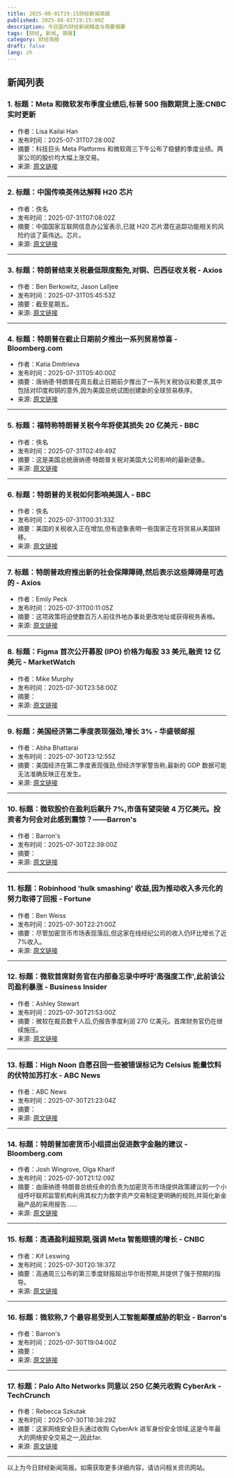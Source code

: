 ```yaml
---
title: 2025-08-01T19:15财经新闻简报
published: 2025-08-01T19:15:00Z
description: 今日国内财经新闻精选与简要摘要
tags: [财经, 新闻, 简报]
category: 财经简报
draft: false
lang: zh
---
```


## 新闻列表

### 1. 标题：Meta 和微软发布季度业绩后,标普 500 指数期货上涨:CNBC 实时更新
- 作者：Lisa Kailai Han
- 发布时间：2025-07-31T07:28:00Z
- 摘要：科技巨头 Meta Platforms 和微软周三下午公布了稳健的季度业绩。两家公司的股价均大幅上涨交易。
- 来源: [原文链接](https://www.cnbc.com/2025/07/30/stock-market-today-live-updates.html)

---

### 2. 标题：中国传唤英伟达解释 H20 芯片
- 作者：佚名
- 发布时间：2025-07-31T07:08:02Z
- 摘要：中国国家互联网信息办公室表示,已就 H20 芯片潜在追踪功能相关的风险约谈了英伟达。芯片。
- 来源: [原文链接](https://www.scmp.com/tech/tech-war/article/3320240/chinas-cyberspace-regulator-summons-nvidia-explain-h20-chips-alleged-back-door-risks)

---

### 3. 标题：特朗普结束关税最低限度豁免,对铜、巴西征收关税 - Axios
- 作者：Ben Berkowitz, Jason Lalljee
- 发布时间：2025-07-31T05:45:53Z
- 摘要：截至星期五。
- 来源: [原文链接](https://www.axios.com/2025/07/30/trump-tariffs-de-minimis-copper-brazil)

---

### 4. 标题：特朗普在截止日期前夕推出一系列贸易惊喜 - Bloomberg.com
- 作者：Katia Dmitrieva
- 发布时间：2025-07-31T05:40:00Z
- 摘要：唐纳德·特朗普在周五截止日期前夕推出了一系列关税协议和要求,其中包括对印度和铜的意外,因为美国总统试图创建新的全球贸易秩序。
- 来源: [原文链接](https://www.bloomberg.com/news/articles/2025-07-31/trump-unleashes-flurry-of-tariff-deal-surprises-on-eve-of-trade-deadline)

---

### 5. 标题：福特称特朗普关税今年将使其损失 20 亿美元 - BBC
- 作者：佚名
- 发布时间：2025-07-31T02:49:49Z
- 摘要：这是美国总统唐纳德·特朗普关税对美国大公司影响的最新迹象。
- 来源: [原文链接](https://www.bbc.com/news/articles/cn47v5gj1nvo)

---

### 6. 标题：特朗普的关税如何影响美国人 - BBC
- 作者：佚名
- 发布时间：2025-07-31T00:31:33Z
- 摘要：美国的关税收入正在增加,但有迹象表明一些国家正在将贸易从美国转移。
- 来源: [原文链接](https://www.bbc.com/news/articles/cr5rm7v5166o)

---

### 7. 标题：特朗普政府推出新的社会保障障碍,然后表示这些障碍是可选的 - Axios
- 作者：Emily Peck
- 发布时间：2025-07-31T00:11:05Z
- 摘要：这项政策将迫使数百万人前往外地办事处更改地址或获得税务表格。
- 来源: [原文链接](https://www.axios.com/2025/07/30/social-security-trump-phone-service)

---

### 8. 标题：Figma 首次公开募股 (IPO) 价格为每股 33 美元,融资 12 亿美元 - MarketWatch
- 作者：Mike Murphy
- 发布时间：2025-07-30T23:58:00Z
- 摘要：
- 来源: [原文链接](https://www.marketwatch.com/story/figma-prices-ipo-at-33-a-share-raising-1-2-billion-b8df6eca)

---

### 9. 标题：美国经济第二季度表现强劲,增长 3% - 华盛顿邮报
- 作者：Abha Bhattarai
- 发布时间：2025-07-30T23:12:55Z
- 摘要：美国经济在第二季度表现强劲,但经济学家警告称,最新的 GDP 数据可能无法准确反映正在发生。
- 来源: [原文链接](https://www.washingtonpost.com/business/2025/07/30/gdp-q2-economy-tariffs/)

---

### 10. 标题：微软股价在盈利后飙升 7%,市值有望突破 4 万亿美元。投资者为何会对此感到震惊？——Barron&#39;s
- 作者：Barron&#39;s
- 发布时间：2025-07-30T22:39:00Z
- 摘要：
- 来源: [原文链接](https://www.barrons.com/articles/microsoft-earnings-stock-price-8b30c578)

---

### 11. 标题：Robinhood &#39;hulk smashing&#39; 收益,因为推动收入多元化的努力取得了回报 - Fortune
- 作者：Ben Weiss
- 发布时间：2025-07-30T22:21:00Z
- 摘要：尽管加密货币市场表现落后,但这家在线经纪公司的收入仍环比增长了近 7%收入。
- 来源: [原文链接](https://fortune.com/crypto/2025/07/30/robinhood-second-quarter-earnings-hulk-smash-diversification/)

---

### 12. 标题：微软首席财务官在内部备忘录中呼吁'高强度工作',此前该公司盈利暴涨 - Business Insider
- 作者：Ashley Stewart
- 发布时间：2025-07-30T21:53:00Z
- 摘要：微软在裁员数千人后,仍报告季度利润 270 亿美元。首席财务官仍在继续施压。
- 来源: [原文链接](https://www.businessinsider.com/microsofts-cfo-intensity-internal-earnings-memo)

---

### 13. 标题：High Noon 自愿召回一些被错误标记为 Celsius 能量饮料的伏特加苏打水 - ABC News
- 作者：ABC News
- 发布时间：2025-07-30T21:23:04Z
- 摘要：
- 来源: [原文链接](https://abcnews.go.com/GMA/Food/high-noon-voluntarily-recalls-vodka-seltzer-drinks-mislabeled/story?id\\\=124205093)

---

### 14. 标题：特朗普加密货币小组提出促进数字金融的建议 - Bloomberg.com
- 作者：Josh Wingrove, Olga Kharif
- 发布时间：2025-07-30T21:12:09Z
- 摘要：由唐纳德·特朗普总统任命的负责为加密货币市场提供政策建议的一个小组呼吁联邦监管机构利用其权力为数字资产交易制定更明确的规则,并简化新金融产品的采用报告……
- 来源: [原文链接](https://www.bloomberg.com/news/articles/2025-07-30/trump-crypto-group-unveils-proposals-to-boost-digital-finance)

---

### 15. 标题：高通盈利超预期,强调 Meta 智能眼镜的增长 - CNBC
- 作者：Kif Leswing
- 发布时间：2025-07-30T20:18:37Z
- 摘要：高通周三公布的第三季度财报超出华尔街预期,并提供了强于预期的指导。
- 来源: [原文链接](https://www.cnbc.com/2025/07/30/qualcomm-qcom-earnings-q3-2025.html)

---

### 16. 标题：微软称,7 个最容易受到人工智能颠覆威胁的职业 - Barron&#39;s
- 作者：Barron&#39;s
- 发布时间：2025-07-30T19:04:00Z
- 摘要：
- 来源: [原文链接](https://www.barrons.com/articles/7-jobs-disrupted-ai-microsoft-barrons-tech-04482a72)

---

### 17. 标题：Palo Alto Networks 同意以 250 亿美元收购 CyberArk - TechCrunch
- 作者：Rebecca Szkutak
- 发布时间：2025-07-30T18:38:29Z
- 摘要：这家网络安全巨头通过收购 CyberArk 进军身份安全领域,这是今年最大的网络安全交易之一,因此far.
- 来源: [原文链接](https://techcrunch.com/2025/07/30/palo-alto-networks-agrees-to-buy-cyberark-for-25-billion/)

---


以上为今日财经新闻简报。如需获取更多详细内容，请访问相关资讯网站。